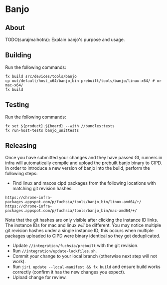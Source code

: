 # Banjo

## About

TODO(surajmalhotra): Explain banjo's purpose and usage.

## Building

Run the following commands:

```
fx build src/devices/tools/banjo
cp out/default/host_x64/banjo_bin prebuilt/tools/banjo/linux-x64/ # or mac-x64/
fx build
```

## Testing

Run the following commands:

```
fx set ${product}.${board} --with //bundles:tests
fx run-host-tests banjo_unittests
```

## Releasing

Once you have submitted your changes and they have passed GI, runners in infra
will automatically compile and upload the prebuilt banjo binary to CIPD. In
order to introduce a new version of banjo into the build, perform the following
steps:

* Find linux and macos cipd packages from the following locations with matching
git revision hashes:

```
https://chrome-infra-packages.appspot.com/p/fuchsia/tools/banjo_bin/linux-amd64/+/
https://chrome-infra-packages.appspot.com/p/fuchsia/tools/banjo_bin/mac-amd64/+/
```

Note that the git hashes are only visible after clicking the instance ID links. The
instance IDs for mac and linux *will* be different. You may notice multiple git
revision hashes under a single instance ID; this occurs when multiple packages
uploaded to CIPD were binary identical so they got deduplicated.

* Update `//integration/fuchsia/prebuilt` with the git revision.
* Run `//integration/update-lockfiles.sh`.
* Commit your change to your local branch (otherwise next step will not work).
* Run `jiri update --local-manifest && fx build` and ensure build works
correctly (confirm it has the new changes you expect).
* Upload change for review.

